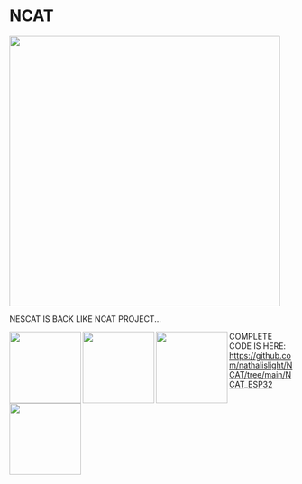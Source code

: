 # NCAT

<img src="https://github.com/nathalislight/NCAT/blob/main/NCAT.png" align="center" height="480" width="480">

NESCAT IS BACK LIKE NCAT PROJECT...

<a href="https://github.com/nathalislight/NCAT/tree/main/NCATPRO"><img src="https://github.com/nathalislight/NCAT/raw/main/IMAGES/CATEGORY_IMAGES/NCAT_PRO.png" align="left" height="127" width="127" ></a>
<a href="https://github.com/nathalislight/NCAT/tree/main/NCATLITE"><img src="https://github.com/nathalislight/NCAT/raw/main/IMAGES/CATEGORY_IMAGES/NCAT_LITE.png" align="left" height="127" width="127" ></a>
<a href="https://github.com/nathalislight/NCAT/tree/main/NCATMODULAR"><img src="https://github.com/nathalislight/NCAT/raw/main/IMAGES/CATEGORY_IMAGES/NCAT_MODULAR.png" align="left" height="127" width="127" ></a>
<a href="https://github.com/nathalislight/NCAT/tree/main/NCATWATCHES"><img src="https://github.com/nathalislight/NCAT/raw/main/IMAGES/CATEGORY_IMAGES/NCAT_WATCHES.png" align="left" height="127" width="127" ></a>
















COMPLETE CODE IS HERE:
https://github.com/nathalislight/NCAT/tree/main/NCAT_ESP32

